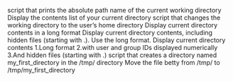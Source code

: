 script that prints the absolute path name of the current working directory
Display the contents list of your current directory
script that changes the working directory to the user’s home directory
Display current directory contents in a long format
Display current directory contents, including hidden files (starting with .). Use the long format.
Display current directory contents
 1.Long format
 2.with user and group IDs displayed numerically
 3.And hidden files (starting with .)
 script that creates a directory named my_first_directory in the /tmp/ directory
 Move the file betty from /tmp/ to /tmp/my_first_directory
